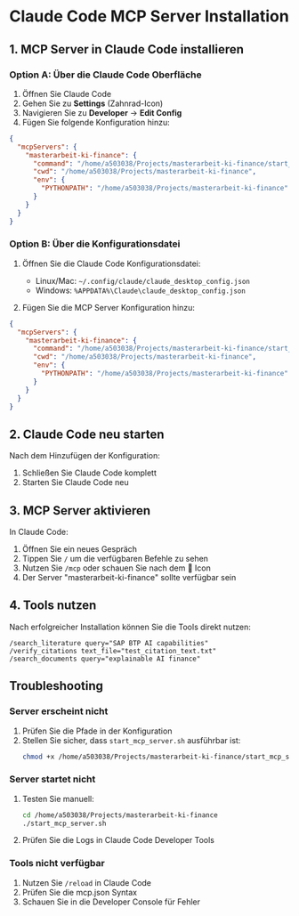 # Claude Code MCP Server Installation

## 1. MCP Server in Claude Code installieren

### Option A: Über die Claude Code Oberfläche

1. Öffnen Sie Claude Code
2. Gehen Sie zu **Settings** (Zahnrad-Icon)
3. Navigieren Sie zu **Developer** → **Edit Config** 
4. Fügen Sie folgende Konfiguration hinzu:

```json
{
  "mcpServers": {
    "masterarbeit-ki-finance": {
      "command": "/home/a503038/Projects/masterarbeit-ki-finance/start_mcp_server.sh",
      "cwd": "/home/a503038/Projects/masterarbeit-ki-finance",
      "env": {
        "PYTHONPATH": "/home/a503038/Projects/masterarbeit-ki-finance"
      }
    }
  }
}
```

### Option B: Über die Konfigurationsdatei

1. Öffnen Sie die Claude Code Konfigurationsdatei:
   - Linux/Mac: `~/.config/claude/claude_desktop_config.json`
   - Windows: `%APPDATA%\Claude\claude_desktop_config.json`

2. Fügen Sie die MCP Server Konfiguration hinzu:

```json
{
  "mcpServers": {
    "masterarbeit-ki-finance": {
      "command": "/home/a503038/Projects/masterarbeit-ki-finance/start_mcp_server.sh",
      "cwd": "/home/a503038/Projects/masterarbeit-ki-finance",
      "env": {
        "PYTHONPATH": "/home/a503038/Projects/masterarbeit-ki-finance"
      }
    }
  }
}
```

## 2. Claude Code neu starten

Nach dem Hinzufügen der Konfiguration:
1. Schließen Sie Claude Code komplett
2. Starten Sie Claude Code neu

## 3. MCP Server aktivieren

In Claude Code:
1. Öffnen Sie ein neues Gespräch
2. Tippen Sie `/` um die verfügbaren Befehle zu sehen
3. Nutzen Sie `/mcp` oder schauen Sie nach dem 🔌 Icon
4. Der Server "masterarbeit-ki-finance" sollte verfügbar sein

## 4. Tools nutzen

Nach erfolgreicher Installation können Sie die Tools direkt nutzen:

```
/search_literature query="SAP BTP AI capabilities"
/verify_citations text_file="test_citation_text.txt"
/search_documents query="explainable AI finance"
```

## Troubleshooting

### Server erscheint nicht
1. Prüfen Sie die Pfade in der Konfiguration
2. Stellen Sie sicher, dass `start_mcp_server.sh` ausführbar ist:
   ```bash
   chmod +x /home/a503038/Projects/masterarbeit-ki-finance/start_mcp_server.sh
   ```

### Server startet nicht
1. Testen Sie manuell:
   ```bash
   cd /home/a503038/Projects/masterarbeit-ki-finance
   ./start_mcp_server.sh
   ```
2. Prüfen Sie die Logs in Claude Code Developer Tools

### Tools nicht verfügbar
1. Nutzen Sie `/reload` in Claude Code
2. Prüfen Sie die mcp.json Syntax
3. Schauen Sie in die Developer Console für Fehler